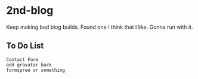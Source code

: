 # 2nd-blog
Keep making bad blog builds. Found one I think that I like. Gonna run with it.

## To Do List
	Contact Form
	add gravatar back
	formspree or something
	